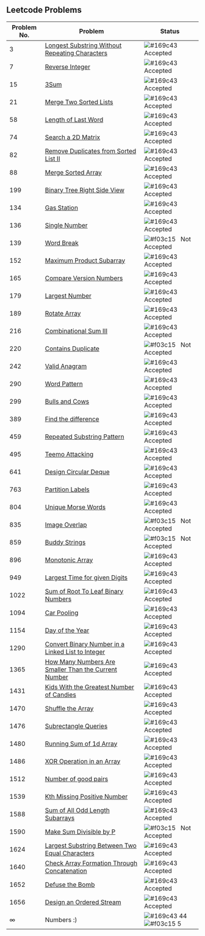 ## Leetcode Problems

| Problem No. | Problem | Status
|----------|-------------|------|
3 | [Longest Substring Without Repeating Characters](https://leetcode.com/problems/longest-substring-without-repeating-characters/) | ![#169c43](https://via.placeholder.com/12/169c43/169c43?text=+) &nbsp; Accepted</br>
7 | [Reverse Integer](https://leetcode.com/problems/reverse-integer/) | ![#169c43](https://via.placeholder.com/12/169c43/169c43?text=+) &nbsp; Accepted</br>
15 | [3Sum](https://leetcode.com/problems/3sum/) | ![#169c43](https://via.placeholder.com/12/169c43/169c43?text=+) &nbsp; Accepted</br>
21 | [Merge Two Sorted Lists](https://leetcode.com/problems/merge-two-sorted-lists/) | ![#169c43](https://via.placeholder.com/12/169c43/169c43?text=+) &nbsp; Accepted</br>
58 | [Length of Last Word](https://leetcode.com/problems/length-of-last-word/) | ![#169c43](https://via.placeholder.com/12/169c43/169c43?text=+) &nbsp; Accepted</br>
74 | [Search a 2D Matrix](https://leetcode.com/problems/search-a-2d-matrix/) | ![#169c43](https://via.placeholder.com/12/169c43/169c43?text=+) &nbsp; Accepted</br>
82 | [Remove Duplicates from Sorted List II](https://leetcode.com/problems/remove-duplicates-from-sorted-list-ii/) | ![#169c43](https://via.placeholder.com/12/169c43/169c43?text=+) &nbsp; Accepted</br>
88 | [Merge Sorted Array](https://leetcode.com/problems/merge-sorted-array/) | ![#169c43](https://via.placeholder.com/12/169c43/169c43?text=+) &nbsp; Accepted</br>
199 | [Binary Tree Right Side View](https://leetcode.com/problems/binary-tree-right-side-view/) | ![#169c43](https://via.placeholder.com/12/169c43/169c43?text=+) &nbsp; Accepted</br>
134 | [Gas Station](https://leetcode.com/problems/gas-station/) | ![#169c43](https://via.placeholder.com/12/169c43/169c43?text=+) &nbsp; Accepted</br>
136 | [Single Number](https://leetcode.com/problems/single-number/) | ![#169c43](https://via.placeholder.com/12/169c43/169c43?text=+) &nbsp; Accepted</br>
139 | [Word Break](https://leetcode.com/problems/word-break/) | ![#f03c15](https://via.placeholder.com/12/f03c15/f03c15?text=+) &nbsp; Not Accepted</br>
152 | [Maximum Product Subarray](https://leetcode.com/problems/maximum-product-subarray/) | ![#169c43](https://via.placeholder.com/12/169c43/169c43?text=+) &nbsp; Accepted</br>
165 | [Compare Version Numbers](https://leetcode.com/problems/compare-version-numbers) | ![#169c43](https://via.placeholder.com/12/169c43/169c43?text=+) &nbsp; Accepted</br>
179 | [Largest Number](https://leetcode.com/problems/largest-number) | ![#169c43](https://via.placeholder.com/12/169c43/169c43?text=+) &nbsp; Accepted</br>
189 | [Rotate Array](https://leetcode.com/problems/rotate-array) | ![#169c43](https://via.placeholder.com/12/169c43/169c43?text=+) &nbsp; Accepted</br>
216 | [Combinational Sum III](https://leetcode.com/problems/combination-sum-iii) | ![#169c43](https://via.placeholder.com/12/169c43/169c43?text=+) &nbsp; Accepted</br>
220 | [Contains Duplicate](https://leetcode.com/problems/contains-duplicate-iii) | ![#f03c15](https://via.placeholder.com/12/f03c15/f03c15?text=+) &nbsp; Not Accepted</br>
242 | [Valid Anagram](https://leetcode.com/problems/valid-anagram) | ![#169c43](https://via.placeholder.com/12/169c43/169c43?text=+) &nbsp; Accepted</br>
290 | [Word Pattern](https://leetcode.com/problems/word-pattern) | ![#169c43](https://via.placeholder.com/12/169c43/169c43?text=+) &nbsp; Accepted</br>
299 | [Bulls and Cows](https://leetcode.com/problems/bulls-and-cows) | ![#169c43](https://via.placeholder.com/12/169c43/169c43?text=+) &nbsp; Accepted</br>
389 | [Find the difference](https://leetcode.com/problems/find-the-difference) | ![#169c43](https://via.placeholder.com/12/169c43/169c43?text=+) &nbsp; Accepted</br>
459 | [Repeated Substring Pattern](https://leetcode.com/problems/repeated-substring-pattern) | ![#169c43](https://via.placeholder.com/12/169c43/169c43?text=+) &nbsp; Accepted</br>
495 | [Teemo Attacking](https://leetcode.com/problems/teemo-attacking) | ![#169c43](https://via.placeholder.com/12/169c43/169c43?text=+) &nbsp; Accepted</br>
641 | [Design Circular Deque](https://leetcode.com/problems/design-circular-deque/) | ![#169c43](https://via.placeholder.com/12/169c43/169c43?text=+) &nbsp; Accepted</br>
763 | [Partition Labels](https://leetcode.com/problems/partition-labels) | ![#169c43](https://via.placeholder.com/12/169c43/169c43?text=+) &nbsp; Accepted</br>
804 | [Unique Morse Words](https://leetcode.com/problems/unique-morse-code-words) | ![#169c43](https://via.placeholder.com/12/169c43/169c43?text=+) &nbsp; Accepted</br>
835 | [Image Overlap](https://leetcode.com/problems/image-overlap) | ![#f03c15](https://via.placeholder.com/12/f03c15/f03c15?text=+) &nbsp; Not Accepted</br>
859 | [Buddy Strings](https://leetcode.com/problems/buddy-strings) | ![#f03c15](https://via.placeholder.com/12/f03c15/f03c15?text=+) &nbsp; Not Accepted</br>
896 | [Monotonic Array](https://leetcode.com/problems/monotonic-array) | ![#169c43](https://via.placeholder.com/12/169c43/169c43?text=+) &nbsp; Accepted</br>
949 | [Largest Time for given Digits](https://leetcode.com/problems/largest-time-for-given-digits) | ![#169c43](https://via.placeholder.com/12/169c43/169c43?text=+) &nbsp; Accepted</br>
1022 | [Sum of Root To Leaf Binary Numbers](https://leetcode.com/problems/sum-of-root-to-leaf-binary-numbers) | ![#169c43](https://via.placeholder.com/12/169c43/169c43?text=+) &nbsp; Accepted</br>
1094 | [Car Pooling](https://leetcode.com/problems/car-pooling) | ![#169c43](https://via.placeholder.com/12/169c43/169c43?text=+) &nbsp; Accepted</br>
1154 | [Day of the Year](https://leetcode.com/problems/day-of-the-year) | ![#169c43](https://via.placeholder.com/12/169c43/169c43?text=+) &nbsp; Accepted</br>
1290 | [Convert Binary Number in a Linked List to Integer ](https://leetcode.com/problems/convert-binary-number-in-a-linked-list-to-integer) | ![#169c43](https://via.placeholder.com/12/169c43/169c43?text=+) &nbsp; Accepted</br>
1365 | [How Many Numbers Are Smaller Than the Current Number ](https://leetcode.com/problems/how-many-numbers-are-smaller-than-the-current-number) | ![#169c43](https://via.placeholder.com/12/169c43/169c43?text=+) &nbsp; Accepted</br>
1431 | [Kids With the Greatest Number of Candies](https://leetcode.com/problems/kids-with-the-greatest-number-of-candies) | ![#169c43](https://via.placeholder.com/12/169c43/169c43?text=+) &nbsp; Accepted</br>
1470 | [Shuffle the Array](https://leetcode.com/problems/shuffle-the-array) | ![#169c43](https://via.placeholder.com/12/169c43/169c43?text=+) &nbsp; Accepted</br>
1476 | [Subrectangle Queries  ](https://leetcode.com/problems/subrectangle-queries) | ![#169c43](https://via.placeholder.com/12/169c43/169c43?text=+) &nbsp; Accepted</br>
1480 | [Running Sum of 1d Array](https://leetcode.com/problems/running-sum-of-1d-array) | ![#169c43](https://via.placeholder.com/12/169c43/169c43?text=+) &nbsp; Accepted</br>
1486 | [XOR Operation in an Array](https://leetcode.com/problems/xor-operation-in-an-array) | ![#169c43](https://via.placeholder.com/12/169c43/169c43?text=+) &nbsp; Accepted</br>
1512 | [Number of good pairs](https://leetcode.com/problems/number-of-good-pairs/) | ![#169c43](https://via.placeholder.com/12/169c43/169c43?text=+) &nbsp; Accepted</br>
1539 | [Kth Missing Positive Number](https://leetcode.com/problems/kth-missing-positive-number/) | ![#169c43](https://via.placeholder.com/12/169c43/169c43?text=+) &nbsp; Accepted</br>
1588 | [Sum of All Odd Length Subarrays](https://leetcode.com/problems/sum-of-all-odd-length-subarrays) | ![#169c43](https://via.placeholder.com/12/169c43/169c43?text=+) &nbsp; Accepted</br>
1590 | [Make Sum Divisible by P](https://leetcode.com/problems/make-sum-divisible-by-p) | ![#f03c15](https://via.placeholder.com/12/f03c15/f03c15?text=+) &nbsp; Not Accepted</br>
1624  | [Largest Substring Between Two Equal Characters](https://leetcode.com/problems/largest-substring-between-two-equal-characters) | ![#169c43](https://via.placeholder.com/12/169c43/169c43?text=+) &nbsp; Accepted</br>
1640 | [Check Array Formation Through Concatenation ](https://leetcode.com/problems/check-array-formation-through-concatenation) | ![#169c43](https://via.placeholder.com/12/169c43/169c43?text=+) &nbsp; Accepted</br>
1652 | [Defuse the Bomb](https://leetcode.com/problems/defuse-the-bomb) | ![#169c43](https://via.placeholder.com/12/169c43/169c43?text=+) &nbsp; Accepted</br>
1656| [Design an Ordered Stream](https://leetcode.com/problems/design-an-ordered-stream) | ![#169c43](https://via.placeholder.com/12/169c43/169c43?text=+) &nbsp; Accepted</br>
∞ | Numbers :) | ![#169c43](https://via.placeholder.com/15/169c43/169c43?text=+) 44 &nbsp;&nbsp;![#f03c15](https://via.placeholder.com/15/f03c15/f03c15?text=+) 5 



